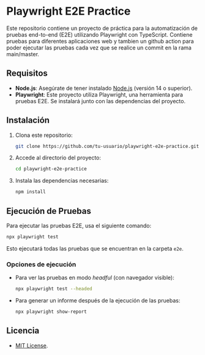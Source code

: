 # Playwright E2E Practice

Este repositorio contiene un proyecto de práctica para la automatización de pruebas end-to-end (E2E) utilizando Playwright con TypeScript. Contiene pruebas para diferentes aplicaciones web y tambien un github action para poder ejecutar las pruebas cada vez que se realice un commit en la rama main/master.

## Requisitos

- **Node.js**: Asegúrate de tener instalado [Node.js](https://nodejs.org/) (versión 14 o superior).
- **Playwright**: Este proyecto utiliza Playwright, una herramienta para pruebas E2E. Se instalará junto con las dependencias del proyecto.

## Instalación

1. Clona este repositorio:

   ```bash
   git clone https://github.com/tu-usuario/playwright-e2e-practice.git
   ```

2. Accede al directorio del proyecto:

   ```bash
   cd playwright-e2e-practice
   ```

3. Instala las dependencias necesarias:

   ```bash
   npm install
   ```

## Ejecución de Pruebas

Para ejecutar las pruebas E2E, usa el siguiente comando:

```bash
npx playwright test
```

Esto ejecutará todas las pruebas que se encuentran en la carpeta `e2e`.

### Opciones de ejecución

- Para ver las pruebas en modo *headful* (con navegador visible):
  ```bash
  npx playwright test --headed
  ```

- Para generar un informe después de la ejecución de las pruebas:
  ```bash
  npx playwright show-report
  ```

## Licencia

- [MIT License](LICENSE).
